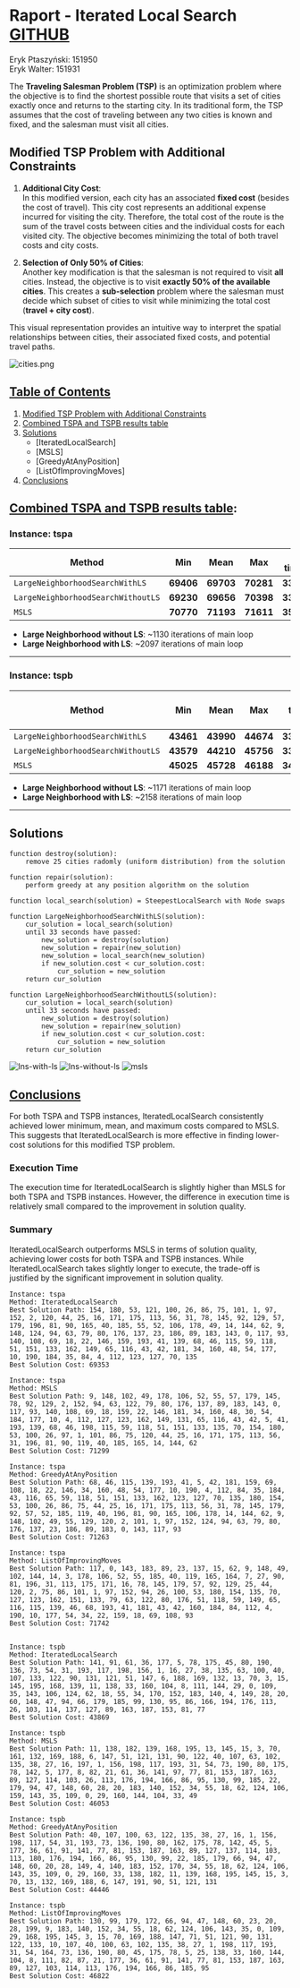 # Raport - Iterated Local Search [GITHUB](https://github.com/eeryczeek/evolutionary_computing)

Eryk Ptaszyński: 151950  
Eryk Walter: 151931

The **Traveling Salesman Problem (TSP)** is an optimization problem where the objective is to find the shortest possible route that visits a set of cities exactly once and returns to the starting city. In its traditional form, the TSP assumes that the cost of traveling between any two cities is known and fixed, and the salesman must visit all cities.

## Modified TSP Problem with Additional Constraints

1. **Additional City Cost**:  
   In this modified version, each city has an associated **fixed cost** (besides the cost of travel). This city cost represents an additional expense incurred for visiting the city. Therefore, the total cost of the route is the sum of the travel costs between cities and the individual costs for each visited city. The objective becomes minimizing the total of both travel costs and city costs.

2. **Selection of Only 50% of Cities**:  
   Another key modification is that the salesman is not required to visit **all** cities. Instead, the objective is to visit **exactly 50% of the available cities**. This creates a **sub-selection** problem where the salesman must decide which subset of cities to visit while minimizing the total cost (**travel + city cost**).

This visual representation provides an intuitive way to interpret the spatial relationships between cities, their associated fixed costs, and potential travel paths.

![cities.png](plots/cities.png)

<div style="page-break-after: always;"></div>

## [Table of Contents](#table-of-contents)

1. [Modified TSP Problem with Additional Constraints](#modified-tsp-problem-with-additional-constraints)
2. [Combined TSPA and TSPB results table](#combined-tspa-and-tspb-results-table)
3. [Solutions](#solutions)
   - [IteratedLocalSearch]
   - [MSLS]
   - [GreedyAtAnyPosition]
   - [ListOfImprovingMoves]
4. [Conclusions](#conclusions)

<div style="page-break-after: always;"></div>

## [Combined TSPA and TSPB results table](#combined-tspa-and-tspb-results-table):


### Instance: **tspa**

| **Method**                          | **Min**   | **Mean**  | **Max**   | **Avg time (s)**  |
|-------------------------------------|-----------|-----------|-----------|-------------------|
| `LargeNeighborhoodSearchWithLS`     | **69406** | **69703** | **70281** | **33.0160**       |
| `LargeNeighborhoodSearchWithoutLS`  | **69230** | **69656** | **70398** | **33.0070**       |
| `MSLS`                              | **70770** | **71193** | **71611** | **35.0760**       |

- **Large Neighborhood without LS**: ~1130 iterations of main loop  
- **Large Neighborhood with LS**: ~2097 iterations of main loop  

---

### Instance: **tspb**

| **Method**                          | **Min**  | **Mean**   | **Max**   | **Avg time\* (s)** |
|-------------------------------------|----------|------------|-----------|--------------------|
| `LargeNeighborhoodSearchWithLS`     | **43461** | **43990** | **44674** | **33.0130**        |
| `LargeNeighborhoodSearchWithoutLS`  | **43579** | **44210** | **45756** | **33.0080**        |
| `MSLS`                              | **45025** | **45728** | **46188** | **34.4420**        |

- **Large Neighborhood without LS**: ~1171 iterations of main loop  
- **Large Neighborhood with LS**: ~2158 iterations of main loop  

--- 

## Solutions

```
function destroy(solution):
    remove 25 cities radomly (uniform distribution) from the solution

function repair(solution):
    perform greedy at any position algorithm on the solution

function local_search(solution) = SteepestLocalSearch with Node swaps

function LargeNeighborhoodSearchWithLS(solution):
    cur_solution = local_search(solution)
    until 33 seconds have passed:
        new_solution = destroy(solution)
        new_solution = repair(new_solution)
        new_solution = local_search(new_solution)
        if new_solution.cost < cur_solution.cost:
            cur_solution = new_solution
    return cur_solution

function LargeNeighborhoodSearchWithoutLS(solution):
    cur_solution = local_search(solution)
    until 33 seconds have passed:
        new_solution = destroy(solution)
        new_solution = repair(new_solution)
        if new_solution.cost < cur_solution.cost:
            cur_solution = new_solution
    return cur_solution
```

![lns-with-ls](plots/LargeNeighborhoodSearchWithLS.png)
![lns-without-ls](plots/LargeNeighborhoodSearchWithLS.png)
![msls](plots/MSLS.png)

## [Conclusions](#conclusions)

For both TSPA and TSPB instances, IteratedLocalSearch consistently achieved lower minimum, mean, and maximum costs compared to MSLS. This suggests that IteratedLocalSearch is more effective in finding lower-cost solutions for this modified TSP problem.

### Execution Time

The execution time for IteratedLocalSearch is slightly higher than MSLS for both TSPA and TSPB instances. However, the difference in execution time is relatively small compared to the improvement in solution quality.

### Summary

IteratedLocalSearch outperforms MSLS in terms of solution quality, achieving lower costs for both TSPA and TSPB instances. While IteratedLocalSearch takes slightly longer to execute, the trade-off is justified by the significant improvement in solution quality.

```
Instance: tspa
Method: IteratedLocalSearch
Best Solution Path: 154, 180, 53, 121, 100, 26, 86, 75, 101, 1, 97, 152, 2, 120, 44, 25, 16, 171, 175, 113, 56, 31, 78, 145, 92, 129, 57, 179, 196, 81, 90, 165, 40, 185, 55, 52, 106, 178, 49, 14, 144, 62, 9, 148, 124, 94, 63, 79, 80, 176, 137, 23, 186, 89, 183, 143, 0, 117, 93, 140, 108, 69, 18, 22, 146, 159, 193, 41, 139, 68, 46, 115, 59, 118, 51, 151, 133, 162, 149, 65, 116, 43, 42, 181, 34, 160, 48, 54, 177, 10, 190, 184, 35, 84, 4, 112, 123, 127, 70, 135
Best Solution Cost: 69353

Instance: tspa
Method: MSLS
Best Solution Path: 9, 148, 102, 49, 178, 106, 52, 55, 57, 179, 145, 78, 92, 129, 2, 152, 94, 63, 122, 79, 80, 176, 137, 89, 183, 143, 0, 117, 93, 140, 108, 69, 18, 159, 22, 146, 181, 34, 160, 48, 30, 54, 184, 177, 10, 4, 112, 127, 123, 162, 149, 131, 65, 116, 43, 42, 5, 41, 193, 139, 68, 46, 198, 115, 59, 118, 51, 151, 133, 135, 70, 154, 180, 53, 100, 26, 97, 1, 101, 86, 75, 120, 44, 25, 16, 171, 175, 113, 56, 31, 196, 81, 90, 119, 40, 185, 165, 14, 144, 62
Best Solution Cost: 71299

Instance: tspa
Method: GreedyAtAnyPosition
Best Solution Path: 68, 46, 115, 139, 193, 41, 5, 42, 181, 159, 69, 108, 18, 22, 146, 34, 160, 48, 54, 177, 10, 190, 4, 112, 84, 35, 184, 43, 116, 65, 59, 118, 51, 151, 133, 162, 123, 127, 70, 135, 180, 154, 53, 100, 26, 86, 75, 44, 25, 16, 171, 175, 113, 56, 31, 78, 145, 179, 92, 57, 52, 185, 119, 40, 196, 81, 90, 165, 106, 178, 14, 144, 62, 9, 148, 102, 49, 55, 129, 120, 2, 101, 1, 97, 152, 124, 94, 63, 79, 80, 176, 137, 23, 186, 89, 183, 0, 143, 117, 93
Best Solution Cost: 71263

Instance: tspa
Method: ListOfImprovingMoves
Best Solution Path: 117, 0, 143, 183, 89, 23, 137, 15, 62, 9, 148, 49, 102, 144, 14, 3, 178, 106, 52, 55, 185, 40, 119, 165, 164, 7, 27, 90, 81, 196, 31, 113, 175, 171, 16, 78, 145, 179, 57, 92, 129, 25, 44, 120, 2, 75, 86, 101, 1, 97, 152, 94, 26, 100, 53, 180, 154, 135, 70, 127, 123, 162, 151, 133, 79, 63, 122, 80, 176, 51, 118, 59, 149, 65, 116, 115, 139, 46, 68, 193, 41, 181, 43, 42, 160, 184, 84, 112, 4, 190, 10, 177, 54, 34, 22, 159, 18, 69, 108, 93
Best Solution Cost: 71742


Instance: tspb
Method: IteratedLocalSearch
Best Solution Path: 141, 91, 61, 36, 177, 5, 78, 175, 45, 80, 190, 136, 73, 54, 31, 193, 117, 198, 156, 1, 16, 27, 38, 135, 63, 100, 40, 107, 133, 122, 90, 131, 121, 51, 147, 6, 188, 169, 132, 13, 70, 3, 15, 145, 195, 168, 139, 11, 138, 33, 160, 104, 8, 111, 144, 29, 0, 109, 35, 143, 106, 124, 62, 18, 55, 34, 170, 152, 183, 140, 4, 149, 28, 20, 60, 148, 47, 94, 66, 179, 185, 99, 130, 95, 86, 166, 194, 176, 113, 26, 103, 114, 137, 127, 89, 163, 187, 153, 81, 77
Best Solution Cost: 43869

Instance: tspb
Method: MSLS
Best Solution Path: 11, 138, 182, 139, 168, 195, 13, 145, 15, 3, 70, 161, 132, 169, 188, 6, 147, 51, 121, 131, 90, 122, 40, 107, 63, 102, 135, 38, 27, 16, 197, 1, 156, 198, 117, 193, 31, 54, 73, 190, 80, 175, 78, 142, 5, 177, 8, 82, 21, 61, 36, 141, 97, 77, 81, 153, 187, 163, 89, 127, 114, 103, 26, 113, 176, 194, 166, 86, 95, 130, 99, 185, 22, 179, 94, 47, 148, 60, 28, 20, 183, 140, 152, 34, 55, 18, 62, 124, 106, 159, 143, 35, 109, 0, 29, 160, 144, 104, 33, 49
Best Solution Cost: 46053

Instance: tspb
Method: GreedyAtAnyPosition
Best Solution Path: 40, 107, 100, 63, 122, 135, 38, 27, 16, 1, 156, 198, 117, 54, 31, 193, 73, 136, 190, 80, 162, 175, 78, 142, 45, 5, 177, 36, 61, 91, 141, 77, 81, 153, 187, 163, 89, 127, 137, 114, 103, 113, 180, 176, 194, 166, 86, 95, 130, 99, 22, 185, 179, 66, 94, 47, 148, 60, 20, 28, 149, 4, 140, 183, 152, 170, 34, 55, 18, 62, 124, 106, 143, 35, 109, 0, 29, 160, 33, 138, 182, 11, 139, 168, 195, 145, 15, 3, 70, 13, 132, 169, 188, 6, 147, 191, 90, 51, 121, 131
Best Solution Cost: 44446

Instance: tspb
Method: ListOfImprovingMoves
Best Solution Path: 130, 99, 179, 172, 66, 94, 47, 148, 60, 23, 20, 28, 199, 9, 183, 140, 152, 34, 55, 18, 62, 124, 106, 143, 35, 0, 109, 29, 168, 195, 145, 3, 15, 70, 169, 188, 147, 71, 51, 121, 90, 131, 122, 133, 10, 107, 40, 100, 63, 102, 135, 38, 27, 1, 198, 117, 193, 31, 54, 164, 73, 136, 190, 80, 45, 175, 78, 5, 25, 138, 33, 160, 144, 104, 8, 111, 82, 87, 21, 177, 36, 61, 91, 141, 77, 81, 153, 187, 163, 89, 127, 103, 114, 113, 176, 194, 166, 86, 185, 95
Best Solution Cost: 46822
```
